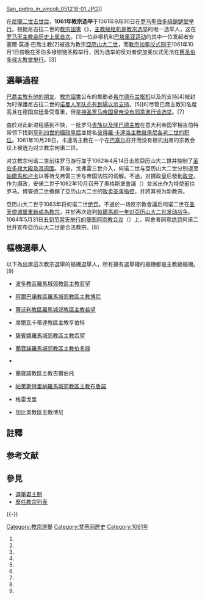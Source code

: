 [San_pietro_in_vincoli_051218-01.JPG](https://zh.wikipedia.org/wiki/File:San_pietro_in_vincoli_051218-01.JPG "fig:San_pietro_in_vincoli_051218-01.JPG")\]\]

在[尼閣二世去世后](https://zh.wikipedia.org/wiki/尼閣二世 "wikilink")，**1061年教宗选举**于1061年9月30日在[罗马](../Page/罗马.md "wikilink")[聖伯多祿鎖鏈堂举行](https://zh.wikipedia.org/wiki/聖伯多祿鎖鏈堂 "wikilink")。根据尼古拉二世的[教宗詔書](https://zh.wikipedia.org/wiki/教宗詔書 "wikilink")《》，[主教级枢机是](https://zh.wikipedia.org/wiki/枢机#主教级枢机 "wikilink")[教宗选举](../Page/教宗选举.md "wikilink")的唯一选举人，这在[罗马天主教会历史上属首次](https://zh.wikipedia.org/wiki/罗马天主教会 "wikilink")。\[1\]一位非枢机和[巴塔里亚运动](../Page/巴塔里亚运动.md "wikilink")的其中一位发起者安塞爾·莫達·巴喬主教\[2\]被选为教宗[亞历山大二世](https://zh.wikipedia.org/wiki/亞历山大二世 "wikilink")，而[教宗](../Page/教宗.md "wikilink")[加冕仪式则于](https://zh.wikipedia.org/wiki/加冕 "wikilink")1061年10月1日傍晚在圣伯多禄锁链圣殿举行，因为选举的反对者使加冕仪式无法在[舊圣伯多禄大教堂举行](https://zh.wikipedia.org/wiki/舊圣伯多禄大教堂 "wikilink")。\[3\]

## 選舉過程

[巴喬主教有他的朋友](https://zh.wikipedia.org/wiki/亞歷山大二世_\(羅馬教宗\) "wikilink")、[教宗詔書](https://zh.wikipedia.org/wiki/教宗詔書 "wikilink")公布的推動者[希尔德布兰枢机](https://zh.wikipedia.org/wiki/额我略七世 "wikilink")以及的支持\[4\]被封为时保護尼古拉二世的[诺曼人军队亦有到場以示支持](https://zh.wikipedia.org/wiki/诺曼人 "wikilink")。\[5\]\[6\]尽管巴喬主教知名度高且在德国宫廷备受尊重，但是[神圣罗马帝国皇帝没有同意進行该选举](https://zh.wikipedia.org/wiki/神圣罗马帝国皇帝 "wikilink")。\[7\]

由於对此新进程感到不快，一批罗马[贵族以及](https://zh.wikipedia.org/wiki/贵族 "wikilink")[隆巴德](https://zh.wikipedia.org/wiki/伦巴第 "wikilink")[主教](../Page/主教.md "wikilink")在意大利帝国宰相吉伯特带领下找到[亨利四世的摄政皇后](../Page/亨利四世_\(神圣罗马帝国\).md "wikilink")並提名[彼得羅·卡達洛主教继承尼各老二世的职位](https://zh.wikipedia.org/wiki/對立教宗何諾二世 "wikilink")。1061年10月28日，卡達洛主教在一个在[巴塞尔](../Page/巴塞尔.md "wikilink")召开而没有枢机出席的宗教会议上被选为对立教宗何诺二世。

对立教宗何诺二世前往罗马游行並于1062年4月14日击败亞历山大二世并控制了[圣伯多禄大殿及其周围](https://zh.wikipedia.org/wiki/舊圣伯多禄大殿 "wikilink")。其後，戈弗雷三世介入，何诺二世与亞历山大二世分别退至[帕爾馬和](../Page/帕爾馬_\(意大利\).md "wikilink")[卢卡](../Page/卢卡.md "wikilink")以等待戈弗雷三世与帝国法院的调解。不過，对摄政皇后發動[政变](https://zh.wikipedia.org/wiki/政变 "wikilink")。作为摄政，安诺二世于1062年10月召开了奧格斯堡會議（）並派出作为特使前往罗马。博查德二世撤銷了亞历山大二世的[贩卖圣事指控](https://zh.wikipedia.org/wiki/贩卖圣事 "wikilink")，并將其視为新教宗。

亞历山大二世于1063年将何诺二世[绝罚](../Page/绝罚.md "wikilink")。不過於一场反宗教會議后何诺二世在[圣天使城堡重新成為教宗](https://zh.wikipedia.org/wiki/圣天使城堡 "wikilink")，并於再次逃到[帕爾馬前一年对亞历山大二世发动战争](../Page/帕爾馬_\(意大利\).md "wikilink")。1064年5月31日[五旬节當天举行的曼图阿宗教会议](https://zh.wikipedia.org/wiki/五旬节 "wikilink")（）上，與會者同意[绝罚](../Page/绝罚.md "wikilink")何诺二世并宣布亞历山大二世是合法教宗。\[8\]

## 樞機選舉人

以下為出席這次教宗選舉的樞機選舉人，所有擁有選舉權的樞機都是主教級樞機。\[9\]

  - [波多教區羅馬城郊教區主教若望](../Page/天主教波多-聖魯菲納羅馬城郊教區.md "wikilink")

  - [阿爾巴諾教區羅馬城郊教區主教博尼](../Page/天主教阿爾巴諾羅馬城郊教區.md "wikilink")

  - [蒂沃利教區羅馬城郊教區主教若望](../Page/天主教蒂沃利教區.md "wikilink")

  - 席爾瓦卡蒂達教區主教亨伯特

  - [薩賓娜羅馬城郊教區主教若望](../Page/天主教薩比娜-波焦米爾泰托羅馬城郊教區.md "wikilink")

  - [蘭寶諾羅馬城郊教區主教伯多祿](../Page/天主教弗拉斯卡蒂羅馬城郊教區.md "wikilink")

  -
  - 蘭寶諾教區主教吉爾伯托

  - [帕萊斯特里納羅馬城郊教區主教布魯諾](../Page/天主教帕萊斯特里納羅馬城郊教區.md "wikilink")

  - 格雷戈里

  - 加比奧教區主教博尼

## 註釋

## 参考文献

## 參見

  - [選舉君主制](../Page/選舉君主制.md "wikilink")
  - [歷任教宗列表](https://zh.wikipedia.org/wiki/歷任教宗列表 "wikilink")

{{-}}

[Category:教宗選舉](https://zh.wikipedia.org/wiki/Category:教宗選舉 "wikilink")
[Category:梵蒂岡歷史](https://zh.wikipedia.org/wiki/Category:梵蒂岡歷史 "wikilink")
[Category:1061年](https://zh.wikipedia.org/wiki/Category:1061年 "wikilink")

1.

2.

3.

4.
5.
6.

7.
8.
9.